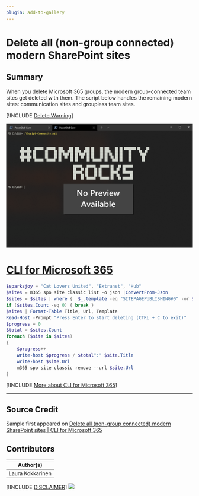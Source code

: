 ```yaml
---
plugin: add-to-gallery
---
```


# Delete all (non-group connected) modern SharePoint sites

## Summary

When you delete Microsoft 365 groups, the modern group-connected team sites get deleted with them. The script below handles the remaining modern sites: communication sites and groupless team sites.
 
[!INCLUDE [Delete Warning](../../docfx/includes/DELETE-WARN.md)]

![Example Screenshot](assets/example.png)
 
# [CLI for Microsoft 365](#tab/cli-m365-ps)
```powershell
$sparksjoy = "Cat Lovers United", "Extranet", "Hub"
$sites = m365 spo site classic list -o json |ConvertFrom-Json
$sites = $sites | where {  $_.template -eq "SITEPAGEPUBLISHING#0" -or $_.template -eq "STS#3" -and -not ($sparksjoy -contains $_.Title)}
if ($sites.Count -eq 0) { break }
$sites | Format-Table Title, Url, Template
Read-Host -Prompt "Press Enter to start deleting (CTRL + C to exit)"
$progress = 0
$total = $sites.Count
foreach ($site in $sites)
{
    $progress++
    write-host $progress / $total":" $site.Title
    write-host $site.Url
    m365 spo site classic remove --url $site.Url
}
```
[!INCLUDE [More about CLI for Microsoft 365](../../docfx/includes/MORE-CLIM365.md)]
***

## Source Credit

Sample first appeared on [Delete all (non-group connected) modern SharePoint sites | CLI for Microsoft 365](https://pnp.github.io/cli-microsoft365/sample-scripts/spo/delete-non-group-connected-modern-sites/)

## Contributors

| Author(s) |
|-----------|
| Laura Kokkarinen |


[!INCLUDE [DISCLAIMER](../../docfx/includes/DISCLAIMER.md)]
<img src="https://telemetry.sharepointpnp.com/script-samples/scripts/spo-delete-non-group-connected-modern-sites" aria-hidden="true" />